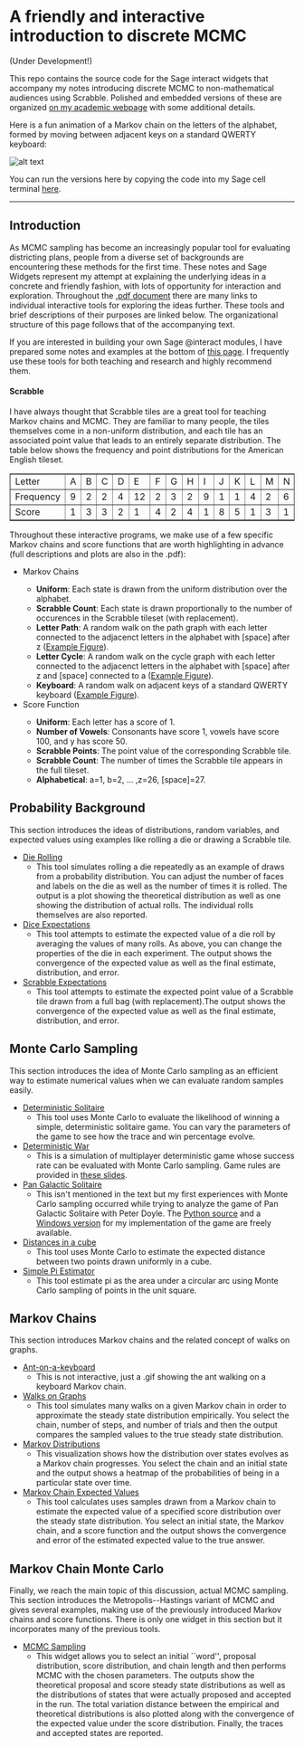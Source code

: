 # A friendly and interactive introduction to discrete MCMC
(Under Development!)

This repo contains the source code for the Sage interact widgets that accompany my notes introducing discrete MCMC to non-mathematical audiences using Scrabble. Polished and embedded versions of these are organized <a href="https://people.csail.mit.edu/ddeford/mcmc_intro.php">on my academic webpage</a> with some additional details. 

Here is a fun animation of a Markov chain on the letters of the alphabet, formed by moving between adjacent keys on a standard QWERTY keyboard:

![alt text](https://github.com/drdeford/MCMC_Intro/blob/master/keyboard_walk.gif "Ant walking on a Keyboard")

You can run the versions here by copying the code into my Sage cell terminal <a href="https://people.csail.mit.edu/ddeford/sage_cell.html">here</a>.

***

<h2>Introduction</h2>
<p>As MCMC sampling has become an increasingly popular tool for evaluating districting plans, people from a diverse set of backgrounds are encountering these methods for the first time. These notes 
and Sage Widgets represent my attempt at explaining the underlying ideas in a concrete and friendly fashion, with lots of opportunity for interaction and exploration. Throughout the <a href="https://people.csail.mit.edu/ddeford/MCMC_Intro.pdf">
.pdf document</a>
there are many links to individual interactive tools for exploring the ideas further. These tools and brief descriptions of their purposes are linked below. The organizational structure of 
this page follows that of the accompanying text. </p>
<p>

If you are interested in building your own Sage @interact modules, I have prepared some notes and examples at the bottom of <a href="https://people.csail.mit.edu/ddeford/ethics.php"> this page</a>. I frequently use these tools
for both teaching and research and highly recommend them.
</p>

<h4> Scrabble </h4> 
<p>
I have always thought that Scrabble tiles are a great tool for teaching Markov chains and MCMC. They are familiar to many people, the tiles themselves come in a non-uniform distribution, and each
tile has an associated point value that leads to an entirely separate distribution. The table below shows the frequency and point distributions for the American English tileset. </p>


<table border="1" cellpadding="5" cellspacing="5">
<tr><td>Letter </td>  <td> A</td><td>B</td><td>C</td><td>D</td><td>E</td><td>F</td><td>G</td><td>H</td><td>I</td><td>J</td><td>K</td><td>L</td><td>M</td><td>N </td><td>O</td><td>P</td><td>Q</td><td>R</td><td>S</td><td>T</td><td>U</td><td>V</td><td>W</td><td>X</td><td>Y</td><td>Z</td><td> </td></tr>
     
 <tr><td>     Frequency</td>  <td> 9</td><td>2</td><td>2</td><td>4</td><td>12</td><td>2</td><td>3</td><td>2</td><td>9</td><td>1</td><td>1</td><td>4</td><td>2</td><td>6 </td><td>8</td><td>2</td><td>1</td><td>6</td><td>4</td><td>6</td><td>4</td><td>2</td><td>2</td><td>1</td><td>2</td><td>1</td><td>2</td></tr>
     
<tr><td>	 Score </td>   <td> 1</td><td>3</td><td>3</td><td>2</td><td>1</td><td>4</td><td>2</td><td>4</td><td>1</td><td>8</td><td>5</td><td>1</td><td>3</td><td>1 </td><td> 1</td><td>3</td><td>10</td><td>1</td><td>1</td><td>1</td><td>1</td><td>4</td><td>4</td><td>8</td><td>4</td><td>10</td><td>0</td></tr>
</table>

<p> Throughout these interactive programs, we make use of a few specific Markov chains and score functions that are worth highlighting in advance (full descriptions and plots are also in the .pdf):</p>
<ul>
<li> Markov Chains</li>
<ul>
<li> <b>Uniform</b>: Each state is drawn from the uniform distribution over the alphabet.  </li>
<li> <b>Scrabble Count</b>: Each state is drawn proportionally to the number of occurences in the Scrabble tileset (with replacement). </li>
<li> <b>Letter Path</b>: A random walk on the path graph with each letter connected to the adjacenct letters in the alphabet with [space] after z (<a href="https://github.com/drdeford/MCMC_Intro/blob/master/alpha_path.png">Example Figure</a>).</li>
<li> <b>Letter Cycle</b>: A random walk on the cycle  graph with each letter connected to the adjacenct letters in the alphabet with [space] after z and [space] connected to a (<a href="https://github.com/drdeford/MCMC_Intro/blob/master/alpha_cycle.png">Example Figure</a>). </li>
<li> <b>Keyboard</b>: A random walk on adjacent keys of a standard QWERTY keyboard (<a href="https://github.com/drdeford/MCMC_Intro/blob/master/keyboard_walk.gif">Example Figure</a>).  </li>
</ul>
<li>Score Function</li>
<ul>
<li> <b>Uniform</b>: Each letter has a score of 1.  </li>
<li> <b>Number of Vowels</b>: Consonants have score 1, vowels have score 100, and y has score 50. </li>
<li> <b>Scrabble Points</b>: The point value of the corresponding Scrabble tile. </li>
<li> <b>Scrabble Count</b>: The number of times the Scrabble tile appears in the full tileset. </li>
<li> <b>Alphabetical</b>: a=1, b=2, ... ,z=26, [space]=27. </li>
</ul>

</ul>
<h2>Probability Background</h2>
This section introduces the ideas of distributions, random variables, and expected values using examples like rolling a die or drawing a Scrabble tile.

<ul>
<li> <a href="https://people.csail.mit.edu/ddeford/die_rolling.html">Die Rolling</a>
<ul>
<li> This tool simulates rolling a die repeatedly as an example of draws from a probability distribution. You can adjust the number of faces and labels on the die as well as the number
of times it is rolled. The output is a plot showing the theoretical distribution as well as one showing the distribution of actual rolls. The individual rolls themselves are also reported.  </li>
</ul>
 </li>

<li> <a href="https://people.csail.mit.edu/ddeford/die_expected.html">Dice Expectations</a>
<ul>
<li> This tool attempts to estimate the expected value of a die roll by averaging the values of many rolls. As above, you can change the properties of the die in each experiment. The output 
shows the convergence of the expected value as well as the final estimate, distribution, and error. </li>
</ul>
</li>


<li> <a href="https://people.csail.mit.edu/ddeford/scrabble_expected.html">Scrabble Expectations</a>
<ul>
<li> This tool attempts to estimate the expected point value of a Scrabble tile drawn from a full bag (with replacement).The output 
shows the convergence of the expected value as well as the final estimate, distribution, and error.  </li>
</ul>
</li>


</ul>

<h2>Monte Carlo Sampling</h2>
This section introduces the idea of Monte Carlo sampling as an efficient way to estimate numerical values when we can evaluate random samples easily. 
<ul>

<li> <a href="https://people.csail.mit.edu/ddeford/solitaire.html">Deterministic Solitaire</a>
<ul>
<li> This tool uses Monte Carlo to evaluate the likelihood of winning a simple, deterministic solitaire game. You can vary the parameters of the game to see how the trace and win percentage evolve.   </li>
</ul>
</li>


<li> <a href="https://people.csail.mit.edu/ddeford/war.html">Deterministic War</a>
<ul>
<li> This is a simulation of multiplayer deterministic game whose success rate can be evaluated with Monte Carlo sampling. Game rules are provided in <a href="http://people.csail.mit.edu/ddeford/Intro_MCMC.pdf">these slides</a>.  </li>
</ul>
</li>


<li> <a href="https://math.dartmouth.edu/~doyle/docs/four/four.pdf">Pan Galactic Solitaire</a>
<ul>
<li> This isn't mentioned in the text but my first experiences with Monte Carlo sampling occurred while trying to analyze the game of Pan Galactic Solitaire with Peter Doyle. 
The <a href="PGS1.zip"> Python source</a> and a <a href="PGS_32bit.zip">Windows version</a> for my implementation of the game are freely available.   </li>
</ul>
</li>


<li> <a href="https://people.csail.mit.edu/ddeford/cube_dist.html">Distances in a cube</a>
<ul>
<li> This tool uses Monte Carlo to estimate the expected distance between two points drawn uniformly in a cube.  </li>
</ul>
</li>


<li> <a href="https://people.csail.mit.edu/ddeford/pi_simple.html">Simple Pi Estimator</a>
<ul>
<li> This tool estimate pi as the area under a circular arc using Monte Carlo sampling of points in the unit square.  </li>
</ul>
</li>



</ul>


<h2>Markov Chains</h2>
This section introduces Markov chains and the related concept of walks on graphs. 

<ul>
<li> <a href="https://github.com/drdeford/MCMC_Intro/blob/master/keyboard_walk.gif">Ant-on-a-keyboard</a>
<ul>
<li> This is not interactive, just a .gif showing the ant walking on a keyboard Markov chain.  </li>
</ul>
</li>


<li> <a href="https://people.csail.mit.edu/ddeford/graph_sampling.html">Walks on Graphs</a>
<ul>
<li> This tool simulates many walks on a given Markov chain in order to approximate the steady state distribution empirically. You select the chain, number of steps, and number of trials and 
then the output compares the sampled values to the true steady state distribution. </li>
</ul>
</li>

<li> <a href="https://people.csail.mit.edu/ddeford/walk_distributions.html">Markov Distributions</a>
<ul>
<li>   This visualization shows how the distribution over states evolves as a Markov chain progresses. You select the chain and an initial state and the output shows a heatmap of the probabilities
of being in a particular state over time. </li>
</ul>
</li>

<li> <a href="https://people.csail.mit.edu/ddeford/mc_ev.html">Markov Chain Expected Values</a>
<ul>
<li>  This tool calculates uses samples drawn from a Markov chain to estimate the expected value
of a specified score distribution over the steady state distribution. You select an initial state, the Markov chain, and a score function and the output shows the convergence and error of
the estimated expected value to the true answer. </li>
</ul>
</li>

</ul>

<h2>Markov Chain Monte Carlo</h2>

Finally, we reach the main topic of this discussion, actual MCMC sampling. This section introduces the Metropolis--Hastings variant of MCMC and gives several examples, making use of the 
previously introduced Markov chains and score functions.  There is only one widget in this section but it incorporates many of the previous tools. 
<ul> 
<li> <a href="https://people.csail.mit.edu/ddeford/mcmc_letter.html">MCMC Sampling</a>
<ul><li> This widget allows you to select an initial ``word'', proposal distribution, score distribution, and chain length and then performs MCMC with the chosen parameters. The outputs 
show the theoretical proposal and score steady state distributions as well as the distributions of states that were actually proposed and accepted in the run. The total variation distance
between the empirical and theoretical distributions is also plotted along with the convergence of the expected value under the score distribution. Finally, the traces and accepted states are
reported.  </li> </ul> </li>
</ul>
